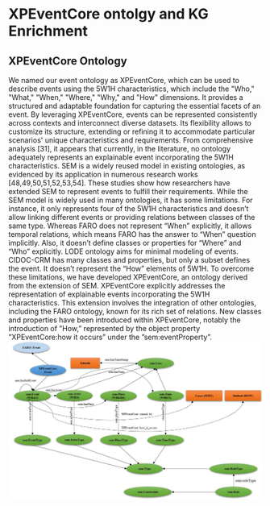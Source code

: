 # XPEventCore ontolgy and KG Enrichment
## XPEventCore Ontology
We named our event ontology as XPEventCore, which can be used to describe events using the 5W1H characteristics, which include the "Who," "What," "When," "Where," "Why," and "How" dimensions.  It provides a structured and adaptable foundation for capturing the essential facets of an event. By leveraging XPEventCore, events can be represented consistently  across contexts and interconnect diverse datasets. Its flexibility allows to customize its structure, extending or refining it to accommodate particular scenarios' unique characteristics and requirements. 
From comprehensive analysis [31], it appears that currently, in the literature, no ontology adequately represents an explainable event incorporating the 5W1H characteristics. SEM is a widely reused model in existing ontologies, as evidenced by its application in numerous research works [48,49,50,51,52,53,54]. These studies show how researchers have extended SEM to represent events to fulfill their requirements. While the SEM model is widely used in many ontologies, it has some limitations. For instance, it only represents four of the 5W1H characteristics and doesn’t allow linking different events or providing relations between classes of the same type. Whereas FARO does not represent “When” explicitly, it allows temporal relations, which means FARO has the answer to “When” question implicitly. Also, it doesn’t define classes or properties for “Where” and “Who” explicitly. LODE ontology aims for minimal modeling of events. CIDOC-CRM has many classes and properties, but only a subset defines the event. It doesn’t represent the “How” elements of 5W1H. To overcome these limitations, we have developed XPEventCore, an ontology derived from the extension of SEM. XPEventCore explicitly addresses the representation of explainable events incorporating the 5W1H characteristics. This extension involves the integration of other ontologies, including the FARO ontology, known for its rich set of relations. New classes and properties have been introduced within XPEventCore, notably the introduction of ”How,” represented by the object property ”XPEventCore:how it occurs” under the ”sem:eventProperty”.
![alt text](https://github.com/rpiryani/xpEventCore/blob/main/image/Ontology.JPG?raw=true)
